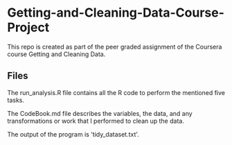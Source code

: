 # Getting-and-Cleaning-Data-Course-Project
This repo is created as part of the peer graded assignment of the Coursera course Getting and Cleaning Data.

## Files

The run_analysis.R file contains all the R code to perform the mentioned five tasks.

The CodeBook.md file describes the variables, the data, and any transformations or work that I performed to clean up the data.

The output of the program is 'tidy_dataset.txt'.
